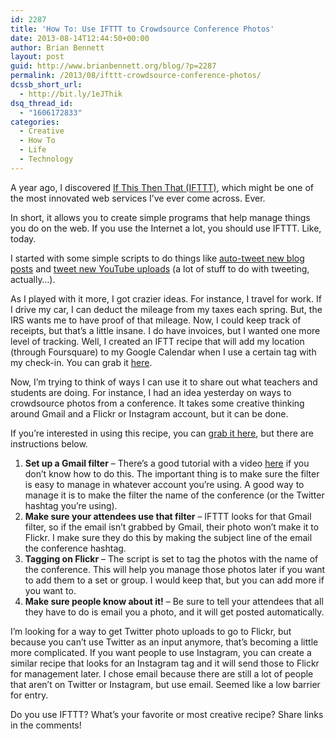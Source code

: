 ```yaml
---
id: 2287
title: 'How To: Use IFTTT to Crowdsource Conference Photos'
date: 2013-08-14T12:44:50+00:00
author: Brian Bennett
layout: post
guid: http://www.brianbennett.org/blog/?p=2287
permalink: /2013/08/ifttt-crowdsource-conference-photos/
dcssb_short_url:
  - http://bit.ly/1eJThik
dsq_thread_id:
  - "1606172833"
categories:
  - Creative
  - How To
  - Life
  - Technology
---
```

A year ago, I discovered [If This Then That (IFTTT)](http://www.ifttt.com), which might be one of the most innovated web services I&#8217;ve ever come across. Ever.

In short, it allows you to create simple programs that help manage things you do on the web. If you use the Internet a lot, you should use IFTTT. Like, today.

I started with some simple scripts to do things like [auto-tweet new blog posts](https://ifttt.com/recipes/111121) and [tweet new YouTube uploads](https://ifttt.com/recipes/111122) (a lot of stuff to do with tweeting, actually&#8230;).

As I played with it more, I got crazier ideas. For instance, I travel for work. If I drive my car, I can deduct the mileage from my taxes each spring. But, the IRS wants me to have proof of that mileage. Now, I could keep track of receipts, but that&#8217;s a little insane. I do have invoices, but I wanted one more level of tracking. Well, I created an IFTT recipe that will add my location (through Foursquare) to my Google Calendar when I use a certain tag with my check-in. You can grab it [here](https://ifttt.com/recipes/94810).

Now, I&#8217;m trying to think of ways I can use it to share out what teachers and students are doing. For instance, I had an idea yesterday on ways to crowdsource photos from a conference. It takes some creative thinking around Gmail and a Flickr or Instagram account, but it can be done. 

If you&#8217;re interested in using this recipe, you can [grab it here](https://ifttt.com/recipes/111125), but there are instructions below.

  1. **Set up a Gmail filter** &#8211; There&#8217;s a good tutorial with a video [here](http://www.googlegooru.com/how-to-create-a-gmail-filter/) if you don&#8217;t know how to do this. The important thing is to make sure the filter is easy to manage in whatever account you&#8217;re using. A good way to manage it is to make the filter the name of the conference (or the Twitter hashtag you&#8217;re using).
  2. **Make sure your attendees use that filter** &#8211; IFTTT looks for that Gmail filter, so if the email isn&#8217;t grabbed by Gmail, their photo won&#8217;t make it to Flickr. I make sure they do this by making the subject line of the email the conference hashtag.
  3. **Tagging on Flickr** &#8211; The script is set to tag the photos with the name of the conference. This will help you manage those photos later if you want to add them to a set or group. I would keep that, but you can add more if you want to.
  4. **Make sure people know about it!** &#8211; Be sure to tell your attendees that all they have to do is email you a photo, and it will get posted automatically.

I&#8217;m looking for a way to get Twitter photo uploads to go to Flickr, but because you can&#8217;t use Twitter as an input anymore, that&#8217;s becoming a little more complicated. If you want people to use Instagram, you can create a similar recipe that looks for an Instagram tag and it will send those to Flickr for management later. I chose email because there are still a lot of people that aren&#8217;t on Twitter or Instagram, but use email. Seemed like a low barrier for entry.

Do you use IFTTT? What&#8217;s your favorite or most creative recipe? Share links in the comments!